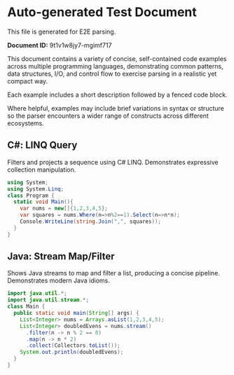 # Auto-generated Test Document

This file is generated for E2E parsing.

**Document ID:** 9t1v1w8jy7-mgimf717

This document contains a variety of concise, self-contained code examples across multiple programming languages, demonstrating common patterns, data structures, I/O, and control flow to exercise parsing in a realistic yet compact way.

Each example includes a short description followed by a fenced code block.

Where helpful, examples may include brief variations in syntax or structure so the parser encounters a wider range of constructs across different ecosystems.

## C#: LINQ Query

Filters and projects a sequence using C# LINQ. Demonstrates expressive collection manipulation.

```csharp
using System;
using System.Linq;
class Program {
  static void Main(){
    var nums = new[]{1,2,3,4,5};
    var squares = nums.Where(n=>n%2==1).Select(n=>n*n);
    Console.WriteLine(string.Join(",", squares));
  }
}
```


## Java: Stream Map/Filter

Shows Java streams to map and filter a list, producing a concise pipeline. Demonstrates modern Java idioms.

```java
import java.util.*;
import java.util.stream.*;
class Main {
  public static void main(String[] args) {
    List<Integer> nums = Arrays.asList(1,2,3,4,5);
    List<Integer> doubledEvens = nums.stream()
      .filter(n -> n % 2 == 0)
      .map(n -> n * 2)
      .collect(Collectors.toList());
    System.out.println(doubledEvens);
  }
}
```


